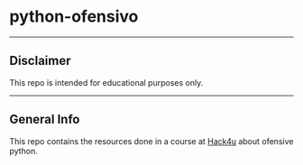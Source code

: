 # python-ofensivo
---
## Disclaimer

This repo is intended for educational purposes only.

---
## General Info

This repo contains the resources done in a course at [Hack4u](https://hack4u.io) about ofensive python.
